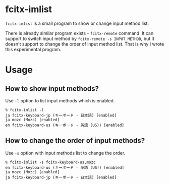# fcitx-imlist

`fcitx-imlist` is a small program to show or change input method list.

There is already similar program exists - `fcitx-remote` command.
It can support to switch input method by `fcitx-remote -s INPUT_METHOD`,
but It doesn't support to change the order of input method list.
That is why I wrote this experimental program.

# Usage

## How to show input methods?

Use `-l` option to list input methods which is enabled.

    % fcitx-imlist -l
    ja fcitx-keyboard-jp (キーボード - 日本語) [enabled]
    ja mozc (Mozc) [enabled]
    en fcitx-keyboard-us (キーボード - 英語 (US)) [enabled]

## How to change the order of input methods?

Use `-s` option with input methods list to change the order.

    % fcitx-imlist -s fcitx-keyboard-us,mozc
    en fcitx-keyboard-us (キーボード - 英語 (US)) [enabled]
    ja mozc (Mozc) [enabled]
    ja fcitx-keyboard-jp (キーボード - 日本語) [enabled]

